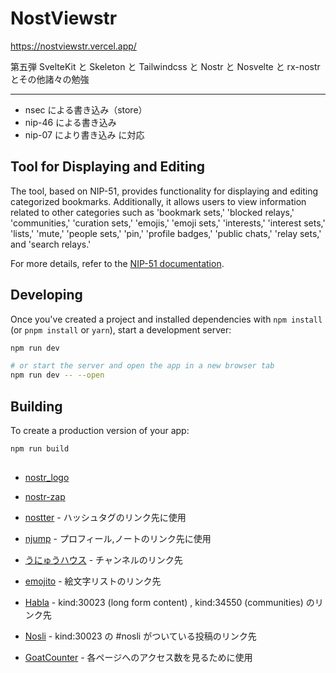 # NostViewstr

https://nostviewstr.vercel.app/

第五弾 SvelteKit と Skeleton と Tailwindcss と Nostr と Nosvelte と rx-nostr とその他諸々の勉強

---

- nsec による書き込み（store）
- nip-46 による書き込み
- nip-07 により書き込み
  に対応

## Tool for Displaying and Editing

The tool, based on NIP-51, provides functionality for displaying and editing categorized bookmarks. Additionally, it allows users to view information related to other categories such as 'bookmark sets,' 'blocked relays,' 'communities,' 'curation sets,' 'emojis,' 'emoji sets,' 'interests,' 'interest sets,' 'lists,' 'mute,' 'people sets,' 'pin,' 'profile badges,' 'public chats,' 'relay sets,' and 'search relays.'

For more details, refer to the [NIP-51 documentation](https://github.com/nostr-protocol/nips/blob/master/51.md).

## Developing

Once you've created a project and installed dependencies with `npm install` (or `pnpm install` or `yarn`), start a development server:

```bash
npm run dev

# or start the server and open the app in a new browser tab
npm run dev -- --open
```

## Building

To create a production version of your app:

```bash
npm run build
```

##

- [nostr_logo](https://github.com/mbarulli/nostr-logo)

- [nostr-zap](https://github.com/SamSamskies/nostr-zap)

- [nostter](https://github.com/SnowCait/nostter) - ハッシュタグのリンク先に使用
<!-- [nosey](https://github.com/akiomik/nosey/) ハッシュタグ以外も出てくるので変更しました-->

- [njump](https://njump.me/) - プロフィール,ノートのリンク先に使用
<!-- - [nostr_band](https://nostr.band/) - プロフィール,ノートのリンク先に使用 -->

- [うにゅうハウス](https://unyu-house.vercel.app/) - チャンネルのリンク先

- [emojito](https://emojito.meme/) - 絵文字リストのリンク先
<!--- [emojis-iota](https://emojis-iota.vercel.app/) - 絵文字リストのリンク先-->

- [Habla](https://habla.news/) - kind:30023 (long form content) , kind:34550 (communities) のリンク先

- [Nosli](https://nosli.vercel.app/) - kind:30023 の #nosli がついている投稿のリンク先

- [GoatCounter](https://github.com/arp242/goatcounter) - 各ページへのアクセス数を見るために使用
